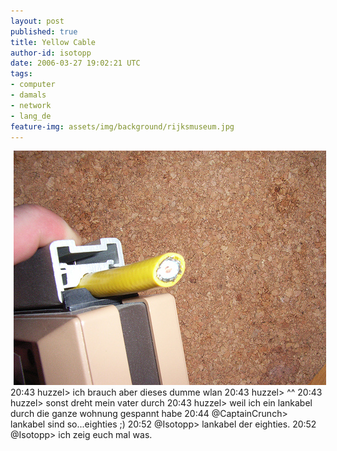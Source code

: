 ```yaml
---
layout: post
published: true
title: Yellow Cable
author-id: isotopp
date: 2006-03-27 19:02:21 UTC
tags:
- computer
- damals
- network
- lang_de
feature-img: assets/img/background/rijksmuseum.jpg
---
```

<div class="serendipity_imageComment_center" style="width: 500px"><div class="serendipity_imageComment_img"><a href='http://flickr.com/photos/isotopp/sets/72057594092063536/'><img width='500' height='375' border='0' hspace='5' src='/uploads/yellow_cable.jpg' alt='' /></a></div><div style="text-align: left">20:43 huzzel> ich brauch aber dieses dumme wlan
 20:43 huzzel> ^^
 20:43 huzzel> sonst dreht mein vater durch
 20:43 huzzel> weil ich ein lankabel durch die ganze wohnung gespannt habe
 20:44 @CaptainCrunch> lankabel sind so...eighties ;)
 20:52 @Isotopp> lankabel der eighties.
 20:52 @Isotopp> ich zeig euch mal was. </div></div>
